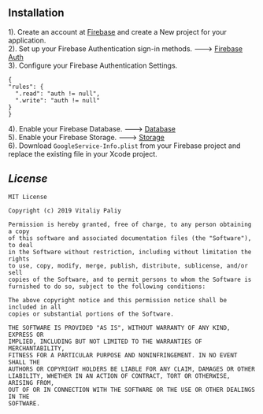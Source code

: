 
## Installation
 1). Create an account at [Firebase](https://console.firebase.google.com/u/0/) and create a New project for your application.\
 2). Set up your Firebase Authentication sign-in methods. ---> [Firebase Auth](https://firebase.google.com/docs/auth)\
 3). Configure your Firebase Authentication Settings.
  ```
 {
  "rules": {
    ".read": "auth != null",
    ".write": "auth != null"
  }
}
 ```
 4). Enable your Firebase Database. ---> [Database](https://firebase.google.com/docs/database)\
 5). Enable your Firebase Storage. ---> [Storage](https://firebase.google.com/docs/storage)\
 6). Download `GoogleService-Info.plist` from your Firebase project and replace the existing file in your Xcode project.
 
 ## _License_
```
MIT License

Copyright (c) 2019 Vitaliy Paliy

Permission is hereby granted, free of charge, to any person obtaining a copy
of this software and associated documentation files (the "Software"), to deal
in the Software without restriction, including without limitation the rights
to use, copy, modify, merge, publish, distribute, sublicense, and/or sell
copies of the Software, and to permit persons to whom the Software is
furnished to do so, subject to the following conditions:

The above copyright notice and this permission notice shall be included in all
copies or substantial portions of the Software.

THE SOFTWARE IS PROVIDED "AS IS", WITHOUT WARRANTY OF ANY KIND, EXPRESS OR
IMPLIED, INCLUDING BUT NOT LIMITED TO THE WARRANTIES OF MERCHANTABILITY,
FITNESS FOR A PARTICULAR PURPOSE AND NONINFRINGEMENT. IN NO EVENT SHALL THE
AUTHORS OR COPYRIGHT HOLDERS BE LIABLE FOR ANY CLAIM, DAMAGES OR OTHER
LIABILITY, WHETHER IN AN ACTION OF CONTRACT, TORT OR OTHERWISE, ARISING FROM,
OUT OF OR IN CONNECTION WITH THE SOFTWARE OR THE USE OR OTHER DEALINGS IN THE
SOFTWARE.
```

